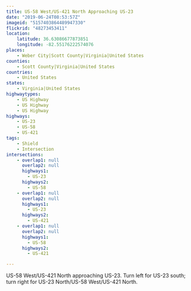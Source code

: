 ```yaml
---
title: US-58 West/US-421 North Approaching US-23
date: "2019-06-24T08:53:57Z"
imageid: "5157403864489947330"
flickrid: "48273453411"
location:
    latitude: 36.63086677873851
    longitude: -82.55176222574076
places:
    - Weber City|Scott County|Virginia|United States
counties:
    - Scott County|Virginia|United States
countries:
    - United States
states:
    - Virginia|United States
highwaytypes:
    - US Highway
    - US Highway
    - US Highway
highways:
    - US-23
    - US-58
    - US-421
tags:
    - Shield
    - Intersection
intersections:
    - overlap1: null
      overlap2: null
      highways1:
        - US-23
      highways2:
        - US-58
    - overlap1: null
      overlap2: null
      highways1:
        - US-23
      highways2:
        - US-421
    - overlap1: null
      overlap2: null
      highways1:
        - US-58
      highways2:
        - US-421

---
```

US-58 West/US-421 North approaching US-23.  Turn left for US-23 south; turn right for US-23 North/US-58 West/US-421 North.